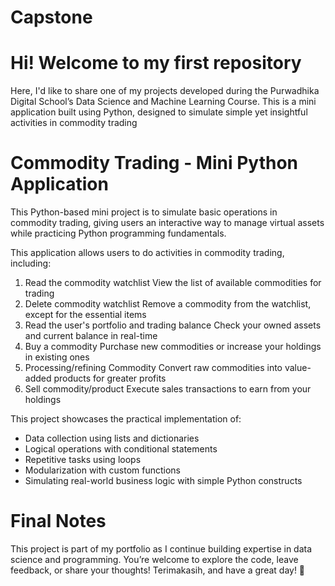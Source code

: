 # Capstone

# Hi! Welcome to my first repository
Here, I'd like to share one of my projects developed during the Purwadhika Digital School’s Data Science and Machine Learning Course. This is a mini application built using Python, designed to simulate simple yet insightful activities in commodity trading

# Commodity Trading - Mini Python Application
This Python-based mini project is to simulate basic operations in commodity trading, giving users an interactive way to manage virtual assets while practicing Python programming fundamentals.

This application allows users to do activities in commodity trading, including: 
1. Read the commodity watchlist
   View the list of available commodities for trading
2. Delete commodity watchlist
   Remove a commodity from the watchlist, except for the essential items
3. Read the user's portfolio and trading balance
   Check your owned assets and current balance in real-time
4. Buy a commodity
   Purchase new commodities or increase your holdings in existing ones
5. Processing/refining Commodity
   Convert raw commodities into value-added products for greater profits
6. Sell commodity/product
   Execute sales transactions to earn from your holdings

This project showcases the practical implementation of:
- Data collection using lists and dictionaries
- Logical operations with conditional statements
- Repetitive tasks using loops
- Modularization with custom functions
- Simulating real-world business logic with simple Python constructs

# Final Notes
This project is part of my portfolio as I continue building expertise in data science and programming. You’re welcome to explore the code, leave feedback, or share your thoughts!
Terimakasih, and have a great day! 🙏
